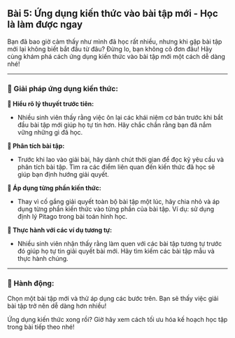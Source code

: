 ## Bài 5: Ứng dụng kiến thức vào bài tập mới - Học là làm được ngay

Bạn đã bao giờ cảm thấy như mình đã học rất nhiều, nhưng khi gặp bài tập mới lại không biết bắt đầu từ đâu? Đừng lo, bạn không cô đơn đâu! Hãy cùng khám phá cách ứng dụng kiến thức vào bài tập mới một cách dễ dàng nhé!

---

### 📌 Giải pháp ứng dụng kiến thức:

**🔹 Hiểu rõ lý thuyết trước tiên:**
- Nhiều sinh viên thấy rằng việc ôn lại các khái niệm cơ bản trước khi bắt đầu bài tập mới giúp họ tự tin hơn. Hãy chắc chắn rằng bạn đã nắm vững những gì đã học.

**🔹 Phân tích bài tập:**
- Trước khi lao vào giải bài, hãy dành chút thời gian để đọc kỹ yêu cầu và phân tích bài tập. Tìm ra các điểm liên quan đến kiến thức đã học sẽ giúp bạn định hướng giải quyết.

**🔹 Áp dụng từng phần kiến thức:**
- Thay vì cố gắng giải quyết toàn bộ bài tập một lúc, hãy chia nhỏ và áp dụng từng phần kiến thức vào từng phần của bài tập. Ví dụ: sử dụng định lý Pitago trong bài toán hình học.

**🔹 Thực hành với các ví dụ tương tự:**
- Nhiều sinh viên nhận thấy rằng làm quen với các bài tập tương tự trước đó giúp họ tự tin giải quyết bài mới. Hãy tìm kiếm các bài tập mẫu và thực hành chúng.

---

### 🚀 Hành động:

Chọn một bài tập mới và thử áp dụng các bước trên. Bạn sẽ thấy việc giải bài tập trở nên dễ dàng hơn nhiều!

Ứng dụng kiến thức xong rồi? Giờ hãy xem cách tối ưu hóa kế hoạch học tập trong bài tiếp theo nhé!